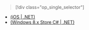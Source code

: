 > [!div class="op_single_selector"]
- [(iOS | .NET)](../articles/mobile-services/mobile-services-dotnet-backend-ios-adal-sso-authentication.md)
- [(Windows 8.x Store C# | .NET)](../articles/mobile-services/mobile-services-windows-store-dotnet-adal-sso-authentication.md)

<!---HONumber=82-->